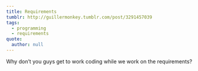 ```yaml
---
title: Requirements
tumblr: http://guillermonkey.tumblr.com/post/3291457039
tags:
  - programming
  - requirements
quote:
  author: null
---
```


Why don’t you guys get to work coding while we work on the requirements?

